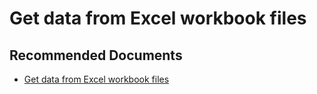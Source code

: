   <properties
	pageTitle="get data from excel workbook files"
	description="get data from excel workbook files"
	service="microsoft.PowerBIDedicated"
	resource="capacities"
	authors="pjfreitas"
	ms.author="pfreitas"	
	displayOrder="950"
	selfHelpType="generic"
	supportTopicIds="32628105"
	productPesIds="16334"
	cloudEnvironments="public, MoonCake, fairfax" 
	articleId="3e005c72-c341-9ab3-26bc-6d8610b01082"
	ownershipId="PowerBI_PowerBI"
/>

# Get data from Excel workbook files

## **Recommended Documents**

* [Get data from Excel workbook files](https://docs.microsoft.com/power-bi/service-excel-workbook-files)
